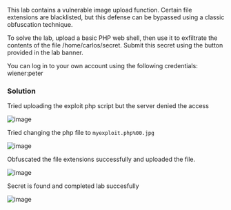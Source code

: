 This lab contains a vulnerable image upload function. Certain file extensions are blacklisted, but this defense can be bypassed using a classic obfuscation technique.

To solve the lab, upload a basic PHP web shell, then use it to exfiltrate the contents of the file /home/carlos/secret. Submit this secret using the button provided in the lab banner.

You can log in to your own account using the following credentials: wiener:peter

### Solution

Tried uploading the exploit php script but the server denied the access

![image](https://github.com/RahulMMenon011/PortSwigger_Labs/assets/140642506/d486fa92-c24a-47db-b31a-5ba9a867013e)

Tried changing the php file to `myexploit.php%00.jpg`

![image](https://github.com/RahulMMenon011/PortSwigger_Labs/assets/140642506/cec9a151-1a9a-4fdd-aedb-5e073602df00)

Obfuscated the file extensions successfully and uploaded the file.

![image](https://github.com/RahulMMenon011/PortSwigger_Labs/assets/140642506/ca51a11e-daed-4091-8192-ab841852304d)

Secret is found and completed lab succesfully

![image](https://github.com/RahulMMenon011/PortSwigger_Labs/assets/140642506/dafe9b12-1ad1-412e-9db9-a08ae7e3fdc2)
